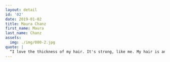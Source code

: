 ```yaml
---
layout: detail
id: '02'
date: 2019-01-02
title: Maura Chanz
first_name: Maura
last_name: Chanz
assets:
  img: ./img/000-2.jpg
quote: |
  “I love the thickness of my hair. It's strong, like me. My hair is an outward expression of my spirit; wild & free.
---
```

